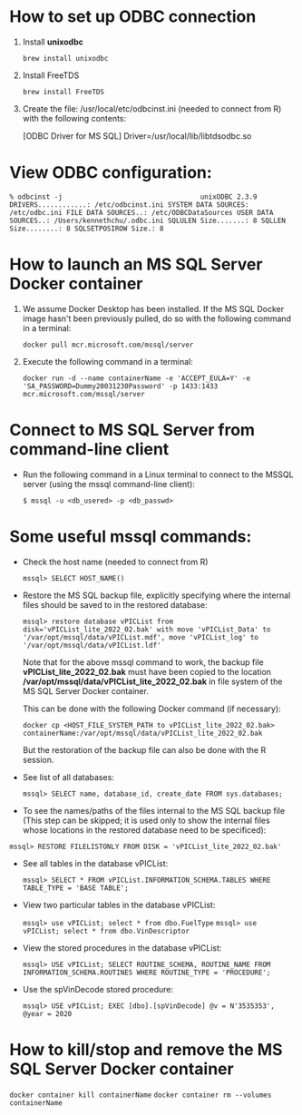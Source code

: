 
# How to set up ODBC connection

1.  Install **unixodbc**

    `brew install unixodbc`

1.  Install FreeTDS

    `brew install FreeTDS`

1.  Create the file: /usr/local/etc/odbcinst.ini (needed to connect from R) with the following contents:

    [ODBC Driver for MS SQL]
    Driver=/usr/local/lib/libtdsodbc.so

# View ODBC configuration:

   `% odbcinst -j                                 
    unixODBC 2.3.9
    DRIVERS............: /etc/odbcinst.ini
    SYSTEM DATA SOURCES: /etc/odbc.ini
    FILE DATA SOURCES..: /etc/ODBCDataSources
    USER DATA SOURCES..: /Users/kennethchu/.odbc.ini
    SQLULEN Size.......: 8
    SQLLEN Size........: 8
    SQLSETPOSIROW Size.: 8`

# How to launch an MS SQL Server Docker container

1.  We assume Docker Desktop has been installed.
    If the MS SQL Docker image hasn't been previously pulled,
    do so with the following command in a terminal:

    `docker pull mcr.microsoft.com/mssql/server`

1.  Execute the following command in a terminal:

    `docker run -d --name containerName -e 'ACCEPT_EULA=Y' -e 'SA_PASSWORD=Dummy20031230Password' -p 1433:1433 mcr.microsoft.com/mssql/server`

# Connect to MS SQL Server from command-line client

*   Run the following command in a Linux terminal to connect to the MSSQL server (using the mssql command-line client):

    `$ mssql -u <db_usered> -p <db_passwd>`

# Some useful mssql commands:

*   Check the host name (needed to connect from R)

    `mssql> SELECT HOST_NAME()`

*   Restore the MS SQL backup file, explicitly specifying where the internal files should be saved to in the restored database:

    `mssql> restore database vPICList from disk='vPICList_lite_2022_02.bak' with move 'vPICList_Data' to '/var/opt/mssql/data/vPICList.mdf', move 'vPICList_log' to '/var/opt/mssql/data/vPICList.ldf'`

    Note that for the above mssql command to work,
    the backup file **vPICList_lite_2022_02.bak**
    must have been copied to the location
    **/var/opt/mssql/data/vPICList_lite_2022_02.bak**
    in file system of the MS SQL Server Docker container.

    This can be done with the following Docker command (if necessary):

    `docker cp <HOST_FILE_SYSTEM_PATH to vPICList_lite_2022_02.bak> containerName:/var/opt/mssql/data/vPICList_lite_2022_02.bak`

    But the restoration of the backup file can also be done with the R session.

*   See list of all databases:

    `mssql> SELECT name, database_id, create_date FROM sys.databases;`

*   To see the names/paths of the files internal to the MS SQL backup file
    (This step can be skipped; it is used only to show the internal files
    whose locations in the restored database need to be specificed):

   `mssql> RESTORE FILELISTONLY FROM DISK = 'vPICList_lite_2022_02.bak'`

*   See all tables in the database vPICList:

    `mssql> SELECT * FROM vPICList.INFORMATION_SCHEMA.TABLES WHERE TABLE_TYPE = 'BASE TABLE';`

*   View two particular tables in the database vPICList:

    `mssql> use vPICList; select * from dbo.FuelType`
    `mssql> use vPICList; select * from dbo.VinDescriptor`

*   View the stored procedures in the database vPICList:

    `mssql> USE vPICList; SELECT ROUTINE_SCHEMA, ROUTINE_NAME FROM INFORMATION_SCHEMA.ROUTINES WHERE ROUTINE_TYPE = 'PROCEDURE';`

*   Use the spVinDecode stored procedure:

    `mssql> USE vPICList; EXEC [dbo].[spVinDecode] @v = N'3535353', @year = 2020`

# How to kill/stop and remove the MS SQL Server Docker container

  `docker container kill containerName`
  `docker container rm --volumes containerName`
